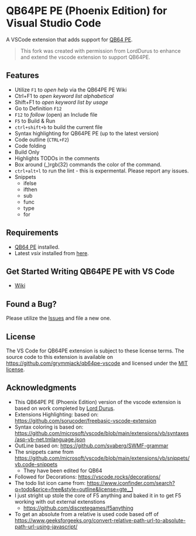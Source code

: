 # QB64PE PE (Phoenix Edition) for Visual Studio Code

A VSCode extension that adds support for [QB64 PE](https://www.qb64phoenix.com).

> This fork was created with permission from LordDurus to enhance and extend the vscode extension to support QB64PE.

## Features

* Utilize `F1` to *open help* via the QB64PE PE Wiki
* Ctrl+F1 to *open keyword list alphabetical*
* Shift+F1 to *open keyword list by usage*
* Go to Definition `F12`
* `F12` to *follow* (open) an Include file
* `F5` to Build & Run
* `ctrl+shift+b` to build the current file
* Syntax highlighting for QB64PE PE (up to the latest version)
* Code outline (`CTRL+F2`)
* Code folding
* Build Only
* Highlights TODOs in the comments
* Box around (_)rgb(32) commands the color of the command.
* `ctrl+alt+l` to run the lint - this is expermental.  Please report any issues.
* Snippets
  - ifelse
  - ifthen
  - sub
  - func
  - type
  - for

## Requirements

* [QB64 PE](https://www.qb64phoenix.com) installed.
* Latest *vsix* installed from [here](https://github.com/grymmjack/qb64pe-vscode/tree/main/releases).

## Get Started Writing QB64PE PE with VS Code

* [Wiki](https://qb64phoenix.com/qb64wiki)

## Found a Bug?

Please utilize the [Issues](https://github.com/grymmjack/qb64pe-vscode/issues) and file a new one.

## License

The VS Code for QB64PE extension is subject to these license terms. The source code to this extension is available on https://github.com/grymmjack/qb64pe-vscode and licensed under the [MIT license](https://github.com/grymmjack/qb64pe-vscode/blob/main/LICENSE).

## Acknowledgments

* This QB64PE PE (Phoenix Edition) version of the vscode extension is based on work completed by [Lord Durus](https://github.com/grymmjack/qb64pe-vscode/commits?author=LordDurus).
* Extensions Highlighting: based on: https://github.com/sorucoder/freebasic-vscode-extension
* Syntax coloring is based on: https://github.com/microsoft/vscode/blob/main/extensions/vb/syntaxes/asp-vb-net.tmlanguage.json
* OutLine based on: https://github.com/svaberg/SWMF-grammar
* The snippets came from https://github.com/microsoft/vscode/blob/main/extensions/vb/snippets/vb.code-snippets
   - They have been edited for QB64
* Followed for Decorations: https://vscode.rocks/decorations/
* The todo list icon came from: https://www.iconfinder.com/search?q=todo&price=free&style=outline&license=gte__1
* I just stright up stole the core of F5 anything and baked it in to get F5 working with out external extenstions
  - https://github.com/discretegames/f5anything
* To get an absolute from a relative is used code based off of https://www.geeksforgeeks.org/convert-relative-path-url-to-absolute-path-url-using-javascript/
